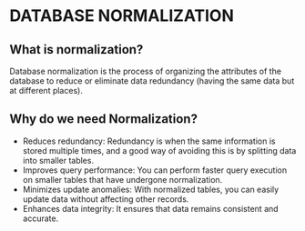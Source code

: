# DATABASE NORMALIZATION
## What is normalization?
Database normalization is the process of organizing the attributes of the database to reduce or eliminate data redundancy (having the same data but at different places).

## Why do we need Normalization?
<ul>
<li>Reduces redundancy: Redundancy is when the same information is stored multiple times, and a good way of avoiding this is by splitting data into smaller tables.</li>
<li>Improves query performance: You can perform faster query execution on smaller tables that have undergone normalization.</li>
<li>Minimizes update anomalies: With normalized tables, you can easily update data without affecting other records.</li>
<li>Enhances data integrity: It ensures that data remains consistent and accurate.</li>
</ul>

